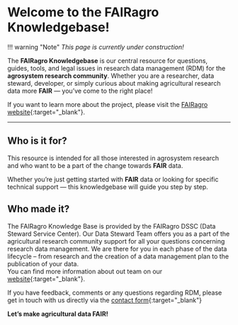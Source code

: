 # Welcome to the FAIRagro Knowledgebase!


!!! warning "Note"
    _This page is currently under construction!_


The **FAIRagro Knowledgebase** is our central resource for questions, guides, tools, and legal issues in research data management (RDM) for the **agrosystem research community**.
Whether you are a researcher, data steward, developer, or simply curious about making agricultural research data more **FAIR** — you’ve come to the right place!

If you want to learn more about the project, please visit the [FAIRagro website](https://fairagro.net){:target="_blank"}.

---

## Who is it for?
This resource is intended for all those interested in agrosystem research and who want to be a part of the change towards **FAIR** data.

Whether you’re just getting started with **FAIR** data or looking for specific technical support — this knowledgebase will guide you step by step.


## Who made it?
The FAIRagro Knowledge Base is provided by the FAIRagro DSSC (Data Steward Service Center).
Our Data Steward Team offers you as a part of the agricultural research community support for all your questions concerning research data management.
We are there for you in each phase of the data lifecycle – from research and the creation of a data management plan to the publication of your data.  
You can find more information about out team on our [website](https://fairagro.net/en/helpdesk/){:target="_blank"}.

If you have feedback, comments or any questions regarding RDM, please get in touch with us directly via the [contact form](https://fairagro.net/en/helpdesk/#helpdesk-form){:target="_blank"}

**Let’s make agricultural data FAIR!**
